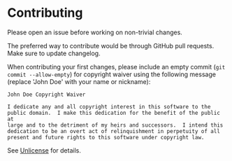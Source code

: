 # Contributing

Please open an issue before working on non-trivial changes.

The preferred way to contribute would be through GitHub pull requests. Make
sure to update changelog.

When contributing your first changes, please include an empty commit (`git
commit --allow-empty`) for copyright waiver using the following message
(replace 'John Doe' with your name or nickname):

```
John Doe Copyright Waiver

I dedicate any and all copyright interest in this software to the
public domain.  I make this dedication for the benefit of the public at
large and to the detriment of my heirs and successors.  I intend this
dedication to be an overt act of relinquishment in perpetuity of all
present and future rights to this software under copyright law.
```

See [Unlicense] for details.

[Unlicense]: https://unlicense.org/
